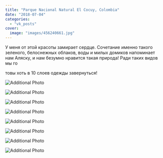 ```yaml
---
title: "Parque Nacional Natural El Cocuy, Colombia"
date: "2018-07-04"
categories: 
  - "vk_posts"
cover:
  image: "images/456240661.jpg"
---
```


У меня от этой красоты замирает сердце. Сочетание именно такого зеленого, белоснежных облаков, воды и милых домиков напоминает нам Аляску, и нам безумно нравится такая природа! Ради таких видов мы го

<!--more--> товы хоть в 10 слоев одежды завернуться!

![Additional Photo](https://vodpop.ru/wp-content/uploads/2023/07/456240662.jpg)

![Additional Photo](https://vodpop.ru/wp-content/uploads/2023/07/456240663.jpg)

![Additional Photo](https://vodpop.ru/wp-content/uploads/2023/07/456240664.jpg)

![Additional Photo](https://vodpop.ru/wp-content/uploads/2023/07/456240665.jpg)

![Additional Photo](https://vodpop.ru/wp-content/uploads/2023/07/456240666.jpg)

![Additional Photo](https://vodpop.ru/wp-content/uploads/2023/07/456240667.jpg)

![Additional Photo](https://vodpop.ru/wp-content/uploads/2023/07/456240668.jpg)

![Additional Photo](https://vodpop.ru/wp-content/uploads/2023/07/456240669.jpg)
